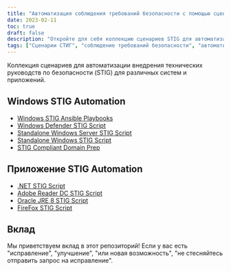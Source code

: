 ```yaml
---
title: "Автоматизация соблюдения требований безопасности с помощью сценариев STIG"
date: 2023-02-11
toc: true
draft: false
description: "Откройте для себя коллекцию сценариев STIG для автоматизации соблюдения требований безопасности для Windows и популярных приложений, включая .NET, Adobe Reader DC и Oracle JRE 8."
tags: ["Сценарии СТИГ", "соблюдение требований безопасности", "автоматизация", "Windows", "приложения", ".NET", "Adobe Reader DC", "Oracle JRE 8", "FireFox", "Плейбуки Ansible", "подготовка домена", "Защитник Windows", "кибербезопасность", "скриптинг", "Соответствие требованиям НТИГ", "управление конфигурацией", "ИТ-безопасность", "управление исправлениями", "системное администрирование"]
---
```



Коллекция сценариев для автоматизации внедрения технических руководств по безопасности (STIG) для различных систем и приложений.

## Windows STIG Automation

- [Windows STIG Ansible Playbooks](https://github.com/simeononsecurity/Windows_STIG_Ansible)
- [Windows Defender STIG Script](https://github.com/simeononsecurity/Windows-Defender-STIG-Script)
- [Standalone Windows Server STIG Script](https://github.com/simeononsecurity/Standalone-Windows-Server-STIG-Script)
- [Standalone Windows STIG Script](https://github.com/simeononsecurity/Standalone-Windows-STIG-Script)
- [STIG Compliant Domain Prep](https://github.com/simeononsecurity/STIG-Compliant-Domain-Prep)

## Приложение STIG Automation

- [.NET STIG Script](https://github.com/simeononsecurity/.NET-STIG-Script)
- [Adobe Reader DC STIG Script](https://github.com/simeononsecurity/Adobe-Reader-DC-STIG-Script)
- [Oracle JRE 8 STIG Script](https://github.com/simeononsecurity/Oracle-JRE-8-STIG-Script)
- [FireFox STIG Script](https://github.com/simeononsecurity/FireFox-STIG-Script)


## Вклад

Мы приветствуем вклад в этот репозиторий! Если у вас есть "исправление", "улучшение", "или новая возможность", "не стесняйтесь отправить запрос на исправление".
